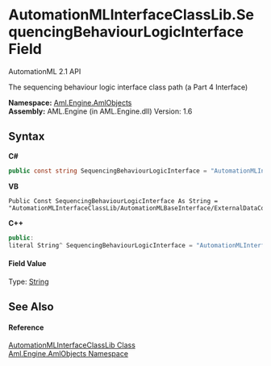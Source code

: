 # AutomationMLInterfaceClassLib.SequencingBehaviourLogicInterface Field
AutomationML 2.1 API 

The sequencing behaviour logic interface class path (a Part 4 Interface)

**Namespace:**&nbsp;<a href="N_Aml_Engine_AmlObjects">Aml.Engine.AmlObjects</a><br />**Assembly:**&nbsp;AML.Engine (in AML.Engine.dll) Version: 1.6

## Syntax

**C#**<br />
``` C#
public const string SequencingBehaviourLogicInterface = "AutomationMLInterfaceClassLib/AutomationMLBaseInterface/ExternalDataConnector/PLCopenXMLInterface/LogicInterface/SequencingBehaviourLogicInterface"
```

**VB**<br />
``` VB
Public Const SequencingBehaviourLogicInterface As String = "AutomationMLInterfaceClassLib/AutomationMLBaseInterface/ExternalDataConnector/PLCopenXMLInterface/LogicInterface/SequencingBehaviourLogicInterface"
```

**C++**<br />
``` C++
public:
literal String^ SequencingBehaviourLogicInterface = "AutomationMLInterfaceClassLib/AutomationMLBaseInterface/ExternalDataConnector/PLCopenXMLInterface/LogicInterface/SequencingBehaviourLogicInterface"
```


#### Field Value
Type: <a href="https://docs.microsoft.com/dotnet/api/system.string" target="_parent" rel="noopener noreferrer">String</a>

## See Also


#### Reference
<a href="T_Aml_Engine_AmlObjects_AutomationMLInterfaceClassLib">AutomationMLInterfaceClassLib Class</a><br /><a href="N_Aml_Engine_AmlObjects">Aml.Engine.AmlObjects Namespace</a><br />